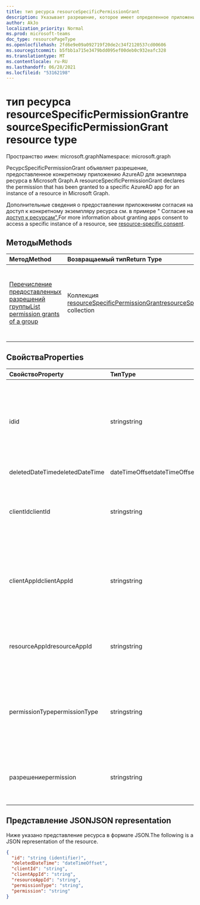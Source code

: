 ```yaml
---
title: тип ресурса resourceSpecificPermissionGrant
description: Указывает разрешение, которое имеет определенное приложение Azure AD.
author: AkJo
localization_priority: Normal
ms.prod: microsoft-teams
doc_type: resourcePageType
ms.openlocfilehash: 2fd6e9e09a092719f20de2c34f2120537cd00606
ms.sourcegitcommit: b5fbb1a715e3479bdd095ef00deb0c932eafc328
ms.translationtype: MT
ms.contentlocale: ru-RU
ms.lasthandoff: 06/28/2021
ms.locfileid: "53162198"
---
```

# <a name="resourcespecificpermissiongrant-resource-type"></a><span data-ttu-id="3f96c-103">тип ресурса resourceSpecificPermissionGrant</span><span class="sxs-lookup"><span data-stu-id="3f96c-103">resourceSpecificPermissionGrant resource type</span></span>

<span data-ttu-id="3f96c-104">Пространство имен: microsoft.graph</span><span class="sxs-lookup"><span data-stu-id="3f96c-104">Namespace: microsoft.graph</span></span>

<span data-ttu-id="3f96c-105">РесурсSpecificPermissionGrant объявляет разрешение, предоставленное конкретному приложению AzureAD для экземпляра ресурса в Microsoft Graph.</span><span class="sxs-lookup"><span data-stu-id="3f96c-105">A resourceSpecificPermissionGrant declares the permission that has been granted to a specific AzureAD app for an instance of a resource in Microsoft Graph.</span></span>

<span data-ttu-id="3f96c-106">Дополнительные сведения о предоставлении приложениям согласия на доступ к конкретному экземпляру ресурса см. в примере " Согласие на [доступ к ресурсам".](/microsoftteams/platform/graph-api/rsc/resource-specific-consent)</span><span class="sxs-lookup"><span data-stu-id="3f96c-106">For more information about granting apps consent to access a specific instance of a resource, see [resource-specific consent](/microsoftteams/platform/graph-api/rsc/resource-specific-consent).</span></span>

## <a name="methods"></a><span data-ttu-id="3f96c-107">Методы</span><span class="sxs-lookup"><span data-stu-id="3f96c-107">Methods</span></span>

|  <span data-ttu-id="3f96c-108">Метод</span><span class="sxs-lookup"><span data-stu-id="3f96c-108">Method</span></span>                                                                   |  <span data-ttu-id="3f96c-109">Возвращаемый тип</span><span class="sxs-lookup"><span data-stu-id="3f96c-109">Return Type</span></span>                                                                     | <span data-ttu-id="3f96c-110">Описание</span><span class="sxs-lookup"><span data-stu-id="3f96c-110">Description</span></span>                                                  | 
| :------------------------------------------------------------------------ | :------------------------------------------------------------------------------- | :----------------------------------------------------------- |
|[<span data-ttu-id="3f96c-111">Перечисление предоставленных разрешений группы</span><span class="sxs-lookup"><span data-stu-id="3f96c-111">List permission grants of a group</span></span>](../api/group-list-permissiongrants.md) | <span data-ttu-id="3f96c-112">Коллекция [resourceSpecificPermissionGrant](resourcespecificpermissiongrant.md)</span><span class="sxs-lookup"><span data-stu-id="3f96c-112">[resourceSpecificPermissionGrant](resourcespecificpermissiongrant.md) collection</span></span> | <span data-ttu-id="3f96c-113">Список разрешений, определенных для ресурсов, которые были предоставлены в определенной [группе.](group.md)</span><span class="sxs-lookup"><span data-stu-id="3f96c-113">List resource-specific permissions that have been granted in a specific [group](group.md).</span></span> |

## <a name="properties"></a><span data-ttu-id="3f96c-114">Свойства</span><span class="sxs-lookup"><span data-stu-id="3f96c-114">Properties</span></span>

| <span data-ttu-id="3f96c-115">Свойство</span><span class="sxs-lookup"><span data-stu-id="3f96c-115">Property</span></span>        | <span data-ttu-id="3f96c-116">Тип</span><span class="sxs-lookup"><span data-stu-id="3f96c-116">Type</span></span>          | <span data-ttu-id="3f96c-117">Описание</span><span class="sxs-lookup"><span data-stu-id="3f96c-117">Description</span></span>                                                                           |
| :-------------- | :------------ | :------------------------------------------------------------------------------------ |
| <span data-ttu-id="3f96c-118">id</span><span class="sxs-lookup"><span data-stu-id="3f96c-118">id</span></span>              | <span data-ttu-id="3f96c-119">string</span><span class="sxs-lookup"><span data-stu-id="3f96c-119">string</span></span>        | <span data-ttu-id="3f96c-120">Уникальный идентификатор гранта разрешений, определяемого конкретными ресурсами.</span><span class="sxs-lookup"><span data-stu-id="3f96c-120">The unique identifier of the resource-specific permission grant.</span></span> <span data-ttu-id="3f96c-121">Только для чтения.</span><span class="sxs-lookup"><span data-stu-id="3f96c-121">Read-only.</span></span>           |
| <span data-ttu-id="3f96c-122">deletedDateTime</span><span class="sxs-lookup"><span data-stu-id="3f96c-122">deletedDateTime</span></span> | <span data-ttu-id="3f96c-123">dateTimeOffset</span><span class="sxs-lookup"><span data-stu-id="3f96c-123">dateTimeOffset</span></span>| <span data-ttu-id="3f96c-124">Не используется.</span><span class="sxs-lookup"><span data-stu-id="3f96c-124">Not used.</span></span>                                                                             |
| <span data-ttu-id="3f96c-125">clientId</span><span class="sxs-lookup"><span data-stu-id="3f96c-125">clientId</span></span>        | <span data-ttu-id="3f96c-126">string</span><span class="sxs-lookup"><span data-stu-id="3f96c-126">string</span></span>        | <span data-ttu-id="3f96c-127">ID приложения Azure AD, которое было предоставлено доступ.</span><span class="sxs-lookup"><span data-stu-id="3f96c-127">ID of the Azure AD app that has been granted access.</span></span> <span data-ttu-id="3f96c-128">Только для чтения.</span><span class="sxs-lookup"><span data-stu-id="3f96c-128">Read-only.</span></span>                            |
| <span data-ttu-id="3f96c-129">clientAppId</span><span class="sxs-lookup"><span data-stu-id="3f96c-129">clientAppId</span></span>     | <span data-ttu-id="3f96c-130">string</span><span class="sxs-lookup"><span data-stu-id="3f96c-130">string</span></span>        | <span data-ttu-id="3f96c-131">ID директора службы приложения Azure AD, которое было предоставлено доступ.</span><span class="sxs-lookup"><span data-stu-id="3f96c-131">ID of the service principal of the Azure AD app that has been granted access.</span></span> <span data-ttu-id="3f96c-132">Только для чтения.</span><span class="sxs-lookup"><span data-stu-id="3f96c-132">Read-only.</span></span>   |
| <span data-ttu-id="3f96c-133">resourceAppId</span><span class="sxs-lookup"><span data-stu-id="3f96c-133">resourceAppId</span></span>   | <span data-ttu-id="3f96c-134">string</span><span class="sxs-lookup"><span data-stu-id="3f96c-134">string</span></span>        | <span data-ttu-id="3f96c-135">ID приложения Azure AD, на который размещен ресурс.</span><span class="sxs-lookup"><span data-stu-id="3f96c-135">ID of the Azure AD app that is hosting the resource.</span></span> <span data-ttu-id="3f96c-136">Только для чтения.</span><span class="sxs-lookup"><span data-stu-id="3f96c-136">Read-only.</span></span>                        |
| <span data-ttu-id="3f96c-137">permissionType</span><span class="sxs-lookup"><span data-stu-id="3f96c-137">permissionType</span></span>  | <span data-ttu-id="3f96c-138">string</span><span class="sxs-lookup"><span data-stu-id="3f96c-138">string</span></span>        | <span data-ttu-id="3f96c-139">Тип разрешения.</span><span class="sxs-lookup"><span data-stu-id="3f96c-139">The type of permission.</span></span> <span data-ttu-id="3f96c-140">Возможные значения: `Application`, `Delegated`.</span><span class="sxs-lookup"><span data-stu-id="3f96c-140">Possible values are: `Application`, `Delegated`.</span></span> <span data-ttu-id="3f96c-141">Только для чтения.</span><span class="sxs-lookup"><span data-stu-id="3f96c-141">Read-only.</span></span> |
| <span data-ttu-id="3f96c-142">разрешение</span><span class="sxs-lookup"><span data-stu-id="3f96c-142">permission</span></span>      | <span data-ttu-id="3f96c-143">string</span><span class="sxs-lookup"><span data-stu-id="3f96c-143">string</span></span>        | <span data-ttu-id="3f96c-144">Имя разрешения, определенного для ресурса.</span><span class="sxs-lookup"><span data-stu-id="3f96c-144">The name of the resource-specific permission.</span></span> <span data-ttu-id="3f96c-145">Только для чтения.</span><span class="sxs-lookup"><span data-stu-id="3f96c-145">Read-only.</span></span>                                                |

## <a name="json-representation"></a><span data-ttu-id="3f96c-146">Представление JSON</span><span class="sxs-lookup"><span data-stu-id="3f96c-146">JSON representation</span></span>

<span data-ttu-id="3f96c-147">Ниже указано представление ресурса в формате JSON.</span><span class="sxs-lookup"><span data-stu-id="3f96c-147">The following is a JSON representation of the resource.</span></span>

<!-- {
  "blockType": "resource",
  "keyProperty": "id",
  "@odata.type": "microsoft.graph.resourceSpecificPermissionGrant"
}-->

```json
{
  "id": "string (identifier)",
  "deletedDateTime": "dateTimeOffset",
  "clientId": "string",
  "clientAppId": "string",
  "resourceAppId": "string",
  "permissionType": "string",
  "permission": "string"
}
```